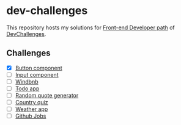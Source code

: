 # dev-challenges

This repository hosts my solutions for [Front-end Developer path](https://devchallenges.io/paths/front-end-developer) of [DevChallenges](http://devchallenges.io/).

## Challenges

- [x] [Button component](/button-component/)
- [ ] [Input component](/input-component/)
- [ ] [Windbnb](/windbnb/)
- [ ] [Todo app](/todo-app/)
- [ ] [Random quote generator](/random-quote-generator/)
- [ ] [Country quiz](/country-quiz/)
- [ ] [Weather app](/weather-app/)
- [ ] [Github Jobs](/github-jobs/)
